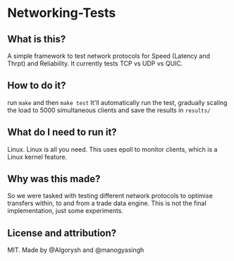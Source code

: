 # Networking-Tests

## What is this?
A simple framework to test network protocols for Speed (Latency and Thrpt) and Reliability. It currently tests TCP vs UDP vs QUIC.
## How to do it?
run `make` and then `make test`
It'll automatically run the test, gradually scaling the load to 5000 simultaneous clients and save the results in `results/`
## What do I need to run it?
Linux. Linux is all you need.
This uses epoll to monitor clients, which is a Linux kernel feature.
## Why was this made?
So we were tasked with testing different network protocols to optimise transfers within, to and from a trade data engine. This is not the final implementation, just some experiments.
## License and attribution?
MIT. Made by @Algorysh and @manogyasingh
